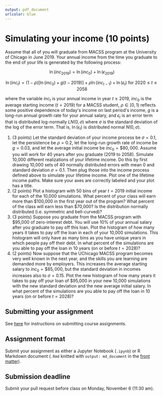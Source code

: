 ```yaml
---
output: pdf_document
urlcolor: blue
---
```


# Simulating your income (10 points)

Assume that all of you will graduate from MACSS program at the University of Chicago in June 2019. Your annual income from the time you graduate to the end of your life is generated by the following process:

$$\ln ({inc}_{2019}) = \ln (inc_0) + \ln (\epsilon_{2019})$$

$$\ln (inc_t) = (1 - \rho) [\ln (inc_0) + g(t - 2019)] + \rho \ln(inc_{t-1}) + \ln(\epsilon_t) \text{ for } 2020 \leq t \leq 2058$$

where the variable $inc_t$ is your annual income in year $t \geq 2019$, $inc_0$ is the average starting income ($t = 2019$) for a MACSS student, $\rho \in [0, 1)$ reflects some positive dependence of today's income on last period's income, $g$ is a long-run annual growth rate for your annual salary, and $\epsilon_t$ is an error term that is distributed log-normally $LN(0,\sigma)$ where $\sigma$ is the standard deviation of the log of the error term. That is, $\ln(\epsilon_t)$ is distributed normal $N(0, \sigma)$.

1. (3 points) Let the standard deviation of your income process be $\sigma = 0.1$, let the persistence be $\rho = 0.2$, let the long-run growth rate of income be $g = 0.03$, and let the average initial income be $inc_0 = \$80,000$. Assume you will work for 40 years after you graduate (2019 to 2058). Simulate 10,000 different realizations of your lifetime income. Do this by first drawing 10,000 sets of 40 normally distributed errors with mean $0$ and standard deviation $\sigma = 0.1$. Then plug those into the income process defined above to simulate your lifetime income. Plot one of the lifetime income paths. Make sure your axes are correctly labeled and your plot has a title.
1. (2 points) Plot a histogram with 50 bins of year $t = 2019$ initial income for each of the 10,000 simulations. What percent of your class will earn more than \$100,000 in the first year out of the program? What percent of the class will earn less than \$70,000? Is the distribution normally distributed (i.e. symmetric and bell-curved)?
1. (3 points) Suppose you graduate from the MACSS program with \$95,000 of zero-interest debt. You will use 10% of your annual salary after you graduate to pay off this loan. Plot the histogram of how many years it takes to pay off the loan in each of your 10,000 simulations. This histogram will only have as many bins as you have unique years in which people pay off their debt. In what percent of the simulations are you able to pay off the loan in 10 years (on or before $t = 2028$)?
1. (2 points) Now suppose that the UChicago MACSS program becomes very well known in the next year, and the skills you are learning are demanded more by employers. This increases the average starting salary to $inc_0 = \$85,000$, but the standard deviation in incomes increases also to $\sigma = 0.15$. Plot the new histogram of how many years it takes to pay off your loan of \$95,000 in your new 10,000 simulations with the new standard deviation and the new average initial salary. In what percent of the simulations are you able to pay off the loan in 10 years (on or before $t = 2028$)?

## Submitting your assignment

See [here](../students/) for instructions on submitting course assignments.

## Assignment format

Submit your assignment as either a Jupyter Notebook (`.ipynb`) or R Markdown document (`.Rmd` knitted with `output: md_document` in the [front matter](http://rmarkdown.rstudio.com/markdown_document_format.html)).

## Submission deadline

Submit your pull request before class on Monday, November 6 (11:30 am).

